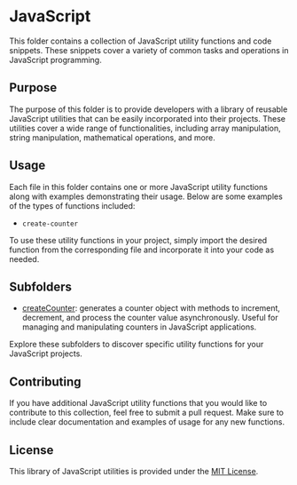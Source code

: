 # JavaScript

This folder contains a collection of JavaScript utility functions and code snippets. These snippets cover a variety of common tasks and operations in JavaScript programming.

## Purpose

The purpose of this folder is to provide developers with a library of reusable JavaScript utilities that can be easily incorporated into their projects. These utilities cover a wide range of functionalities, including array manipulation, string manipulation, mathematical operations, and more.

## Usage 

Each file in this folder contains one or more JavaScript utility functions along with examples demonstrating their usage. Below are some examples of the types of functions included:

- `create-counter`

To use these utility functions in your project, simply import the desired function from the corresponding file and incorporate it into your code as needed.

## Subfolders

- [createCounter](utility-functions/create-counter.js): generates a counter object with methods to increment, decrement, and process the counter value asynchronously. Useful for managing and manipulating counters in JavaScript applications.

Explore these subfolders to discover specific utility functions for your JavaScript projects.

## Contributing

If you have additional JavaScript utility functions that you would like to contribute to this collection, feel free to submit a pull request. Make sure to include clear documentation and examples of usage for any new functions.

## License

This library of JavaScript utilities is provided under the [MIT License](LICENSE).
